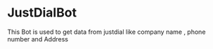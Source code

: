 # JustDialBot
This Bot is used to get data from justdial like company name , phone number and Address

